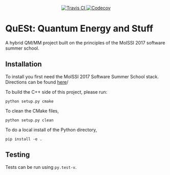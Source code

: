 
<p align="center">
<a href="https://travis-ci.org/MolSSI-SSS/SSS_2017_QuESt">
  <img src="https://travis-ci.org/MolSSI-SSS/SSS_2017_QuESt.svg?branch=master" alt="Travis CI"/>
</a>
<a href="https://codecov.io/gh/MolSSI-SSS/SSS_2017_QuESt">
  <img src="https://codecov.io/gh/MolSSI-SSS/SSS_2017_QuESt/branch/master/graph/badge.svg" alt="Codecov" />
</a>
</p>

# QuESt: Quantum Energy and Stuff 
A hybrid QM/MM project built on the principles of the MolSSI 2017 software
summer school.

## Installation
To install you first need the MolSSI 2017 Software Summer School stack.
Directions can be found
[here](https://molssi-sss.github.io/Logistics_SSS_2017/Setup.html)/

To build the C++ side of this project, please run:
```
python setup.py cmake
```

To clean the CMake files,
```
python setup.py clean
```

To do a local install of the Python directory,
```
pip install -e .
```


## Testing
Tests can be run using `py.test-v`.


